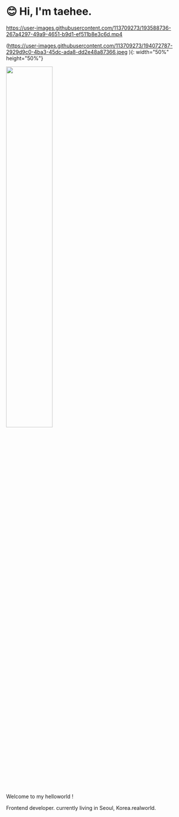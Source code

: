 # 😊 Hi, I'm taehee.




https://user-images.githubusercontent.com/113709273/193588736-267a4297-49a9-4651-b9d1-ef511b8e3c6d.mp4


(https://user-images.githubusercontent.com/113709273/194072787-2929d9c0-4ba3-45dc-ada8-dd2e48a87366.jpeg ){: width="50%" height="50%"}

<img src="https://user-images.githubusercontent.com/113709273/194072787-2929d9c0-4ba3-45dc-ada8-dd2e48a87366.jpeg" width="50%" height="50%"/>

Welcome to my helloworld !



Frontend developer. currently living in Seoul, Korea.realworld.


